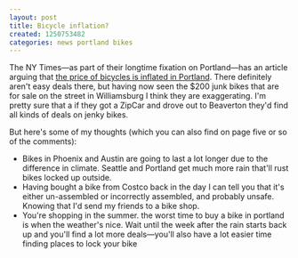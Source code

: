 ```yaml
---
layout: post
title: Bicycle inflation?
created: 1250753482
categories: news portland bikes
---
```

The NY Times—as part of their longtime fixation on Portland—has an article arguing that <a href="http://freakonomics.blogs.nytimes.com/2009/08/17/bicycle-inflation-in-paradise/">the price of bicycles is inflated in Portland</a>. There definitely aren't easy deals there, but having now seen the $200 junk bikes that are for sale on the street in Williamsburg I think they are exaggerating. I'm pretty sure that a if they got a ZipCar and drove out to Beaverton they'd find all kinds of deals on jenky bikes.

But here's some of my thoughts (which you can also find on page five or so of the comments):
<ul>
<li>Bikes in Phoenix and Austin are going to last a lot longer due to the difference in climate. Seattle and Portland get much more rain that'll rust bikes locked up outside.</li>
<li>Having bought a bike from Costco back in the day I can tell you that it's either un-assembled or incorrectly assembled, and probably unsafe. Knowing that I'd send my friends to a bike shop.</li>
<li>You're shopping in the summer. the worst time to buy a bike in portland is when the weather's nice. Wait until the week after the rain starts back up and you'll find a lot more deals—you'll also have a lot easier time finding places to lock your bike</li>
</ul>
